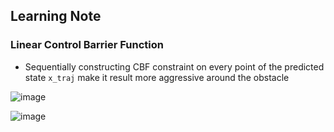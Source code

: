 ## Learning Note

### Linear Control Barrier Function
- Sequentially constructing CBF constraint on every point of the predicted state `x_traj` make it result more aggressive around the obstacle


![image](https://github.com/user-attachments/assets/959023a1-ac94-42c2-9bfa-abc6d428a599)

![image](https://github.com/user-attachments/assets/1e7524f3-42f2-4c3a-81ce-ac8066ba61d0)

